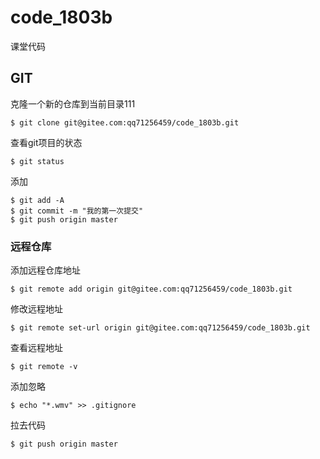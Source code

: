# code_1803b
课堂代码


## GIT
克隆一个新的仓库到当前目录111
```
$ git clone git@gitee.com:qq71256459/code_1803b.git
```

查看git项目的状态
```
$ git status
```

添加
```
$ git add -A
$ git commit -m "我的第一次提交"
$ git push origin master
```

### 远程仓库
添加远程仓库地址
```
$ git remote add origin git@gitee.com:qq71256459/code_1803b.git
```

修改远程地址
```
$ git remote set-url origin git@gitee.com:qq71256459/code_1803b.git
```

查看远程地址
```
$ git remote -v
```

添加忽略
```
$ echo "*.wmv" >> .gitignore
```

拉去代码
```
$ git push origin master
```